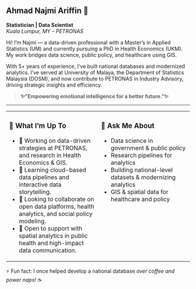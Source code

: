 ## Ahmad Najmi Ariffin 👋  
**Statistician | Data Scientist**  
*Kuala Lumpur, MY – PETRONAS*

Hi! I’m Najmi — a data-driven professional with a Master’s in Applied Statistics (UM) and currently pursuing a PhD in Health Economics (UKM). My work bridges data science, public policy, and healthcare using GIS.

With 5+ years of experience, I’ve built national databases and modernized analytics. I’ve served at University of Malaya, the Department of Statistics Malaysia (DOSM), and now contribute to PETRONAS in Industry Advisory, driving strategic insights and efficiency.

> **✨"Empowering emotional intelligence for a better future."✨**

---
<table>
  <tr>
    <td valign="top" width="50%">

<h3>🚀 What I’m Up To</h3>

<ul>
  <li>🔭 Working on data-driven strategies at PETRONAS, and research in Health Economics & GIS.</li>
  <li>🌱 Learning cloud-based data pipelines and interactive data storytelling.</li>
  <li>👯 Looking to collaborate on open data platforms, health analytics, and social policy modeling.</li>
  <li>🤔 Open to support with spatial analytics in public health and high-impact data communication.</li>
</ul>

</td>
<td valign="top" width="50%">

<h3>💬 Ask Me About</h3>

<ul>
  <li>Data science in government & public policy</li>
  <li>Research pipelines for analytics</li>
  <li>Building national-level datasets & modernizing analytics</li>
  <li>GIS & spatial data for healthcare and policy</li>
</ul>

</td>
</tr>
</table>

⚡ Fun fact: I once helped develop a national database *over coffee and power naps!* ☕


